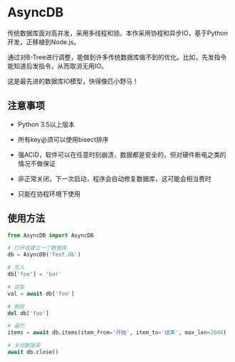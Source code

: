 # AsyncDB
传统数据库面对高并发，采用多线程和锁。本作采用协程和异步IO，基于Python开发，正移植到Node.js。

通过对B-Tree进行调整，能做到许多传统数据库做不到的优化。比如，先发指令能知道后发指令，从而取消无用IO。

这是最先进的数据库IO模型，快得像匹小野马！

## 注意事项
* Python 3.5以上版本

* 所有key必须可以使用bisect排序

* 强ACID，软件可以在任意时刻崩溃，数据都是安全的，但对硬件断电之类的情况不做保证

* 非正常关闭，下一次启动，程序会自动修复数据库，这可能会相当费时

* 只能在协程环境下使用

## 使用方法
```Python
from AsyncDB import AsyncDB

# 打开或建立一个数据库
db = AsyncDB('Test.db')

# 写入
db['foo'] = 'bar'

# 读取
val = await db['foo']

# 删除
del db['foo']

# 遍历
items = await db.items(item_from='开始', item_to='结束', max_len=2048)

# 关闭数据库
await db.close()
```
